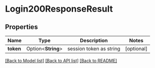 # Login200ResponseResult

## Properties

Name | Type | Description | Notes
------------ | ------------- | ------------- | -------------
**token** | Option<**String**> | session token as string | [optional]

[[Back to Model list]](../README.md#documentation-for-models) [[Back to API list]](../README.md#documentation-for-api-endpoints) [[Back to README]](../README.md)



